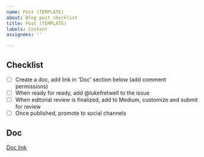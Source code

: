 ```yaml
---
name: Post (TEMPLATE)
about: Blog post checklist
title: Post (TEMPLATE)
labels: Content
assignees: ''

---
```


## Checklist

- [ ] Create a doc, add link in 'Doc' section below (add comment permissions)
- [ ] When ready for ready, add @lukefretwell to the issue
- [ ] When editorial review is finalized, add to Medium, customize and submit for review
- [ ] Once published, promote to social channels

## Doc

[Doc link](#)

